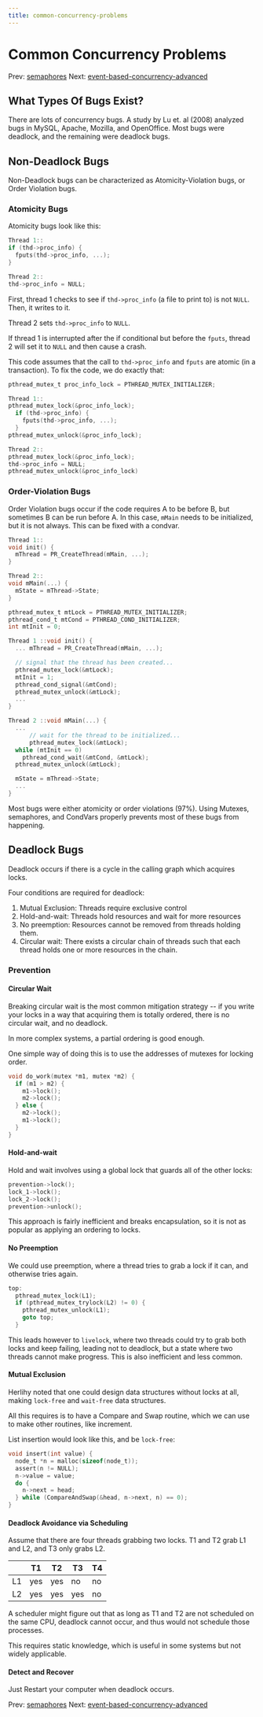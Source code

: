 ```yaml
---
title: common-concurrency-problems
---
```


# Common Concurrency Problems

Prev: [semaphores](semaphores.md) Next:
[event-based-concurrency-advanced](event-based-concurrency-advanced.md)

## What Types Of Bugs Exist?

There are lots of concurrency bugs. A study by Lu et. al (2008) analyzed
bugs in MySQL, Apache, Mozilla, and OpenOffice. Most bugs were deadlock,
and the remaining were deadlock bugs.

## Non-Deadlock Bugs

Non-Deadlock bugs can be characterized as Atomicity-Violation bugs, or
Order Violation bugs.

### Atomicity Bugs

Atomicity bugs look like this:

```c
Thread 1::
if (thd->proc_info) {
  fputs(thd->proc_info, ...);
}

Thread 2::
thd->proc_info = NULL;
```

First, thread 1 checks to see if `thd->proc_info` (a file to print to)
is not `NULL`. Then, it writes to it.

Thread 2 sets `thd->proc_info` to `NULL`.

If thread 1 is interrupted after the if conditional but before the
`fputs`, thread 2 will set it to `NULL` and then cause a crash.

This code assumes that the call to `thd->proc_info` and `fputs` are
atomic (in a transaction). To fix the code, we do exactly that:

```c
pthread_mutex_t proc_info_lock = PTHREAD_MUTEX_INITIALIZER;

Thread 1::
pthread_mutex_lock(&proc_info_lock);
  if (thd->proc_info) {
    fputs(thd->proc_info, ...);
  }
pthread_mutex_unlock(&proc_info_lock);

Thread 2::
pthread_mutex_lock(&proc_info_lock);
thd->proc_info = NULL;
pthread_mutex_unlock(&proc_info_lock)
```

### Order-Violation Bugs

Order Violation bugs occur if the code requires A to be before B, but
sometimes B can be run before A. In this case, `mMain` needs to be
initialized, but it is not always. This can be fixed with a condvar.

```c
Thread 1::
void init() {
  mThread = PR_CreateThread(mMain, ...);
}

Thread 2::
void mMain(...) {
  mState = mThread->State;
}
```

```c
pthread_mutex_t mtLock = PTHREAD_MUTEX_INITIALIZER;
pthread_cond_t mtCond = PTHREAD_COND_INITIALIZER;
int mtInit = 0;

Thread 1 ::void init() {
  ... mThread = PR_CreateThread(mMain, ...);

  // signal that the thread has been created...
  pthread_mutex_lock(&mtLock);
  mtInit = 1;
  pthread_cond_signal(&mtCond);
  pthread_mutex_unlock(&mtLock);
  ...
}

Thread 2 ::void mMain(...) {
  ...
      // wait for the thread to be initialized...
      pthread_mutex_lock(&mtLock);
  while (mtInit == 0)
    pthread_cond_wait(&mtCond, &mtLock);
  pthread_mutex_unlock(&mtLock);

  mState = mThread->State;
  ...
}
```

Most bugs were either atomicity or order violations (97%). Using
Mutexes, semaphores, and CondVars properly prevents most of these bugs
from happening.

## Deadlock Bugs

Deadlock occurs if there is a cycle in the calling graph which acquires
locks.

Four conditions are required for deadlock:

1. Mutual Exclusion: Threads require exclusive control
2. Hold-and-wait: Threads hold resources and wait for more resources
3. No preemption: Resources cannot be removed from threads holding them.
4. Circular wait: There exists a circular chain of threads such that
   each thread holds one or more resources in the chain.

### Prevention

#### Circular Wait

Breaking circular wait is the most common mitigation strategy -- if you
write your locks in a way that acquiring them is totally ordered, there
is no circular wait, and no deadlock.

In more complex systems, a partial ordering is good enough.

One simple way of doing this is to use the addresses of mutexes for
locking order.

```c
void do_work(mutex *m1, mutex *m2) {
  if (m1 > m2) {
    m1->lock();
    m2->lock();
  } else {
    m2->lock();
    m1->lock();
  }
}
```

#### Hold-and-wait

Hold and wait involves using a global lock that guards all of the other
locks:

```c
prevention->lock();
lock_1->lock();
lock_2->lock();
prevention->unlock();
```

This approach is fairly inefficient and breaks encapsulation, so it is
not as popular as applying an ordering to locks.

#### No Preemption

We could use preemption, where a thread tries to grab a lock if it can,
and otherwise tries again.

```c
top:
  pthread_mutex_lock(L1);
  if (pthread_mutex_trylock(L2) != 0) {
    pthread_mutex_unlock(L1);
    goto top;
  }
```

This leads however to `livelock`, where two threads could try to grab
both locks and keep failing, leading not to deadlock, but a state where
two threads cannot make progress. This is also inefficient and less
common.

#### Mutual Exclusion

Herlihy noted that one could design data structures without locks at
all, making `lock-free` and `wait-free` data structures.

All this requires is to have a Compare and Swap routine, which we can
use to make other routines, like increment.

List insertion would look like this, and be `lock-free`:

```c
void insert(int value) {
  node_t *n = malloc(sizeof(node_t));
  assert(n != NULL);
  n->value = value;
  do {
    n->next = head;
  } while (CompareAndSwap(&head, n->next, n) == 0);
}
```

#### Deadlock Avoidance via Scheduling

Assume that there are four threads grabbing two locks. T1 and T2 grab L1
and L2, and T3 only grabs L2.

|    | T1  | T2  | T3  | T4 |
|----|-----|-----|-----|----|
| L1 | yes | yes | no  | no |
| L2 | yes | yes | yes | no |

A scheduler might figure out that as long as T1 and T2 are not scheduled
on the same CPU, deadlock cannot occur, and thus would not schedule
those processes.

This requires static knowledge, which is useful in some systems but not
widely applicable.

#### Detect and Recover

Just Restart your computer when deadlock occurs.

Prev: [semaphores](semaphores.md) Next:
[event-based-concurrency-advanced](event-based-concurrency-advanced.md)

